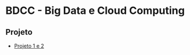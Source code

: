 #  BDCC - Big Data e Cloud Computing

## Projeto
* [Projeto 1 e 2](https://github.com/DanielaTomas/FCUP-BDCC)
